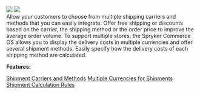 <div class='feature-text'>
    <div class='feature-images'>
    <img class="light-mode" src="https://spryker.s3.eu-central-1.amazonaws.com/docs/Document+360/Capabilities+icons/light/shipment.svg"/>
    <img class="dark-mode" src="https://spryker.s3.eu-central-1.amazonaws.com/docs/Document+360/Capabilities+icons/dark/shipment.svg"/>
    </div>
    <div class="feature-text-wrap">
Allow your customers to choose from multiple shipping carriers and methods that you can easily integrate. Offer free shipping or discounts based on the carrier, the shipping method or the order price to improve the average order volume. To support multiple stores, the Spryker Commerce OS allows you to display the delivery costs in multiple currencies and offer several shipment methods. Easily specify how the delivery costs of each shipping method are calculated.
 </div>
</div>

**Features:**
<div>
<a class="feature-link" href="https://documentation.spryker.com/v4/docs/shipment-carriers-methods">Shipment Carriers and Methods</a>
<a class="feature-link" href="https://documentation.spryker.com/v4/docs/multiple-currency-shipment">Multiple Currencies for Shipments</a>
<a class="feature-link" href="https://documentation.spryker.com/v4/docs/shipment-calculation-rules">Shipment Calculation Rules</a>
   </div>